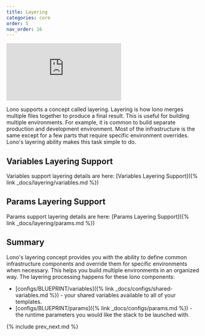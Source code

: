 ```yaml
---
title: Layering
categories: core
order: 5
nav_order: 16
---
```


<div class="video-box"><div class="video-container"><iframe src="https://www.youtube.com/embed/oE2vEEUu6qc" frameborder="0" allowfullscreen=""></iframe></div></div>

Lono supports a concept called layering.  Layering is how lono merges multiple files together to produce a final result.  This is useful for building multiple environments. For example, it is common to build separate production and development environment.  Most of the infrastructure is the same except for a few parts that require specific environment overrides.  Lono's layering ability makes this task simple to do.

## Variables Layering Support

Variables support layering details are here: [Variables Layering Support]({% link _docs/layering/variables.md %})

## Params Layering Support

Params support layering details are here: [Params Layering Support]({% link _docs/layering/params.md %})

## Summary

Lono's layering concept provides you with the ability to define common infrastructure components and override them for specific environments when necessary. This helps you build multiple environments in an organized way. The layering processing happens for these lono components:

* [configs/BLUEPRINT/variables]({% link _docs/configs/shared-variables.md %}) - your shared variables available to all of your templates.
* [configs/BLUEPRINT/params]({% link _docs/configs/params.md %}) - the runtime parameters you would like the stack to be launched with.

{% include prev_next.md %}
